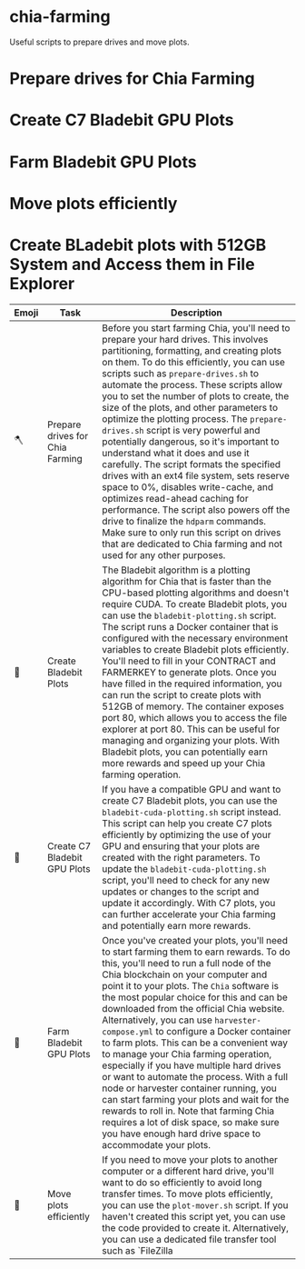 # chia-farming

Useful scripts to prepare drives and move plots.

# Prepare drives for Chia Farming
# Create C7 Bladebit GPU Plots
# Farm Bladebit GPU Plots
# Move plots efficiently
# Create BLadebit plots with 512GB System and Access them in File Explorer

| Emoji | Task                                                                                              | Description                                                                                                                                                                                                                                                                                                                                                                                                                                                                                                                                                                                                                                                                                                                                                       |
|-------|---------------------------------------------------------------------------------------------------|-------------------------------------------------------------------------------------------------------------------------------------------------------------------------------------------------------------------------------------------------------------------------------------------------------------------------------------------------------------------------------------------------------------------------------------------------------------------------------------------------------------------------------------------------------------------------------------------------------------------------------------------------------------------------------------------------------------------------------------------------------------------|
| 🪓    | Prepare drives for Chia Farming                                                                   | Before you start farming Chia, you'll need to prepare your hard drives. This involves partitioning, formatting, and creating plots on them. To do this efficiently, you can use scripts such as `prepare-drives.sh` to automate the process. These scripts allow you to set the number of plots to create, the size of the plots, and other parameters to optimize the plotting process. The `prepare-drives.sh` script is very powerful and potentially dangerous, so it's important to understand what it does and use it carefully. The script formats the specified drives with an ext4 file system, sets reserve space to 0%, disables write-cache, and optimizes read-ahead caching for performance. The script also powers off the drive to finalize the `hdparm` commands. Make sure to only run this script on drives that are dedicated to Chia farming and not used for any other purposes.|
| 🌱    | Create Bladebit Plots                                                                            | The Bladebit algorithm is a plotting algorithm for Chia that is faster than the CPU-based plotting algorithms and doesn't require CUDA. To create Bladebit plots, you can use the `bladebit-plotting.sh` script. The script runs a Docker container that is configured with the necessary environment variables to create Bladebit plots efficiently. You'll need to fill in your CONTRACT and FARMERKEY to generate plots. Once you have filled in the required information, you can run the script to create plots with 512GB of memory. The container exposes port 80, which allows you to access the file explorer at port 80. This can be useful for managing and organizing your plots. With Bladebit plots, you can potentially earn more rewards and speed up your Chia farming operation.
| 🚜    | Create C7 Bladebit GPU Plots                                                                      | If you have a compatible GPU and want to create C7 Bladebit plots, you can use the `bladebit-cuda-plotting.sh` script instead. This script can help you create C7 plots efficiently by optimizing the use of your GPU and ensuring that your plots are created with the right parameters. To update the `bladebit-cuda-plotting.sh` script, you'll need to check for any new updates or changes to the script and update it accordingly. With C7 plots, you can further accelerate your Chia farming and potentially earn more rewards. |
| 🌾    | Farm Bladebit GPU Plots                                                                           | Once you've created your plots, you'll need to start farming them to earn rewards. To do this, you'll need to run a full node of the Chia blockchain on your computer and point it to your plots. The `Chia` software is the most popular choice for this and can be downloaded from the official Chia website. Alternatively, you can use `harvester-compose.yml` to configure a Docker container to farm plots. This can be a convenient way to manage your Chia farming operation, especially if you have multiple hard drives or want to automate the process. With a full node or harvester container running, you can start farming your plots and wait for the rewards to roll in. Note that farming Chia requires a lot of disk space, so make sure you have enough hard drive space to accommodate your plots.                                                                                                                                                                                         |
| 🚛    | Move plots efficiently                                                                            | If you need to move your plots to another computer or a different hard drive, you'll want to do so efficiently to avoid long transfer times. To move plots efficiently, you can use the `plot-mover.sh` script. If you haven't created this script yet, you can use the code provided to create it. Alternatively, you can use a dedicated file transfer tool such as `FileZilla

